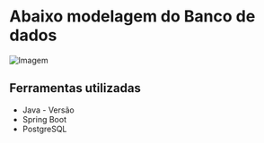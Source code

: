 # Abaixo modelagem do Banco de dados

![Imagem]()

## Ferramentas utilizadas

- Java - Versão
- Spring Boot
- PostgreSQL